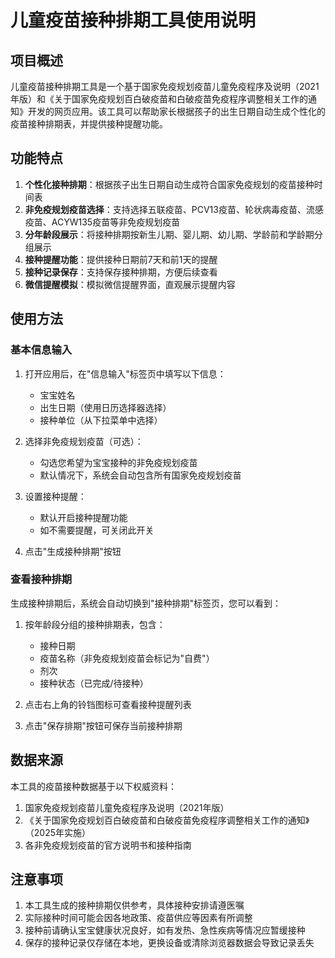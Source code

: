 # 儿童疫苗接种排期工具使用说明

## 项目概述

儿童疫苗接种排期工具是一个基于国家免疫规划疫苗儿童免疫程序及说明（2021年版）和《关于国家免疫规划百白破疫苗和白破疫苗免疫程序调整相关工作的通知》开发的网页应用。该工具可以帮助家长根据孩子的出生日期自动生成个性化的疫苗接种排期表，并提供接种提醒功能。

## 功能特点

1. **个性化接种排期**：根据孩子出生日期自动生成符合国家免疫规划的疫苗接种时间表
2. **非免疫规划疫苗选择**：支持选择五联疫苗、PCV13疫苗、轮状病毒疫苗、流感疫苗、ACYW135疫苗等非免疫规划疫苗
3. **分年龄段展示**：将接种排期按新生儿期、婴儿期、幼儿期、学龄前和学龄期分组展示
4. **接种提醒功能**：提供接种日期前7天和前1天的提醒
5. **接种记录保存**：支持保存接种排期，方便后续查看
6. **微信提醒模拟**：模拟微信提醒界面，直观展示提醒内容

## 使用方法

### 基本信息输入

1. 打开应用后，在"信息输入"标签页中填写以下信息：
   - 宝宝姓名
   - 出生日期（使用日历选择器选择）
   - 接种单位（从下拉菜单中选择）

2. 选择非免疫规划疫苗（可选）：
   - 勾选您希望为宝宝接种的非免疫规划疫苗
   - 默认情况下，系统会自动包含所有国家免疫规划疫苗

3. 设置接种提醒：
   - 默认开启接种提醒功能
   - 如不需要提醒，可关闭此开关

4. 点击"生成接种排期"按钮

### 查看接种排期

生成接种排期后，系统会自动切换到"接种排期"标签页，您可以看到：

1. 按年龄段分组的接种排期表，包含：
   - 接种日期
   - 疫苗名称（非免疫规划疫苗会标记为"自费"）
   - 剂次
   - 接种状态（已完成/待接种）

2. 点击右上角的铃铛图标可查看接种提醒列表

3. 点击"保存排期"按钮可保存当前接种排期

## 数据来源

本工具的疫苗接种数据基于以下权威资料：

1. 国家免疫规划疫苗儿童免疫程序及说明（2021年版）
2. 《关于国家免疫规划百白破疫苗和白破疫苗免疫程序调整相关工作的通知》（2025年实施）
3. 各非免疫规划疫苗的官方说明书和接种指南

## 注意事项

1. 本工具生成的接种排期仅供参考，具体接种安排请遵医嘱
2. 实际接种时间可能会因各地政策、疫苗供应等因素有所调整
3. 接种前请确认宝宝健康状况良好，如有发热、急性疾病等情况应暂缓接种
4. 保存的接种记录仅存储在本地，更换设备或清除浏览器数据会导致记录丢失
